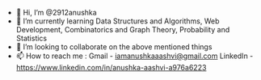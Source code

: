 - 👋 Hi, I’m @2912anushka
- 🌱 I’m currently learning Data Structures and Algorithms, Web Development, Combinatorics and Graph Theory, Probability and Statistics
- 💞️ I’m looking to collaborate on the above mentioned things
- 📫 How to reach me : Gmail - iamanushkaaashvi@gmail.com LinkedIn - https://www.linkedin.com/in/anushka-aashvi-a976a6223

<!---
2912anushka/2912anushka is a ✨ special ✨ repository because its `README.md` (this file) appears on your GitHub profile.
You can click the Preview link to take a look at your changes.
--->
